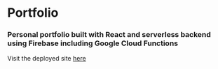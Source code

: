 # Portfolio

### Personal portfolio built with React and serverless backend using Firebase including Google Cloud Functions

Visit the deployed site [here](https://jayoungkoo.com)